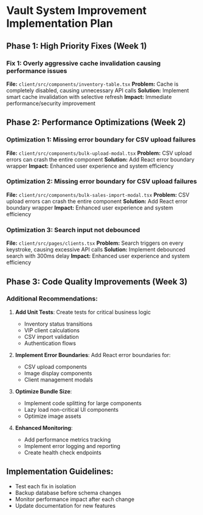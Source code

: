 
# Vault System Improvement Implementation Plan

## Phase 1: High Priority Fixes (Week 1)

### Fix 1: Overly aggressive cache invalidation causing performance issues
**File:** `client/src/components/inventory-table.tsx`
**Problem:** Cache is completely disabled, causing unnecessary API calls
**Solution:** Implement smart cache invalidation with selective refresh
**Impact:** Immediate performance/security improvement

## Phase 2: Performance Optimizations (Week 2)

### Optimization 1: Missing error boundary for CSV upload failures
**File:** `client/src/components/bulk-upload-modal.tsx`
**Problem:** CSV upload errors can crash the entire component
**Solution:** Add React error boundary wrapper
**Impact:** Enhanced user experience and system efficiency

### Optimization 2: Missing error boundary for CSV upload failures
**File:** `client/src/components/bulk-sales-import-modal.tsx`
**Problem:** CSV upload errors can crash the entire component
**Solution:** Add React error boundary wrapper
**Impact:** Enhanced user experience and system efficiency

### Optimization 3: Search input not debounced
**File:** `client/src/pages/clients.tsx`
**Problem:** Search triggers on every keystroke, causing excessive API calls
**Solution:** Implement debounced search with 300ms delay
**Impact:** Enhanced user experience and system efficiency

## Phase 3: Code Quality Improvements (Week 3)

### Additional Recommendations:
1. **Add Unit Tests**: Create tests for critical business logic
   - Inventory status transitions
   - VIP client calculations
   - CSV import validation
   - Authentication flows

2. **Implement Error Boundaries**: Add React error boundaries for:
   - CSV upload components
   - Image display components
   - Client management modals

3. **Optimize Bundle Size**: 
   - Implement code splitting for large components
   - Lazy load non-critical UI components
   - Optimize image assets

4. **Enhanced Monitoring**:
   - Add performance metrics tracking
   - Implement error logging and reporting
   - Create health check endpoints

## Implementation Guidelines:
- Test each fix in isolation
- Backup database before schema changes
- Monitor performance impact after each change
- Update documentation for new features
